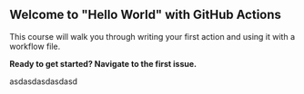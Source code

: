 ## Welcome to "Hello World" with GitHub Actions

This course will walk you through writing your first action and using it with a workflow file. 

**Ready to get started? Navigate to the first issue.**


asdasdasdasdasd
